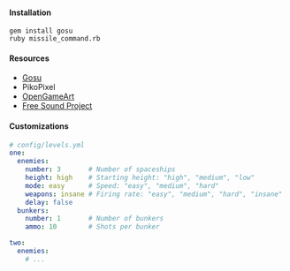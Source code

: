 #### Installation

```
gem install gosu
ruby missile_command.rb
```

#### Resources

* [Gosu](https://github.com/gosu/gosu/wiki/Ruby-Tutorial)
* PikoPixel
* [OpenGameArt](http://opengameart.org/)
* [Free Sound Project](http://www.freesound.org/people/cydon/sounds/268557/)

#### Customizations

```yaml
# config/levels.yml
one:
  enemies:
    number: 3       # Number of spaceships
    height: high    # Starting height: "high", "medium", "low"
    mode: easy      # Speed: "easy", "medium", "hard"
    weapons: insane # Firing rate: "easy", "medium", "hard", "insane"
    delay: false
  bunkers:
    number: 1       # Number of bunkers
    ammo: 10        # Shots per bunker

two:
  enemies:
    # ...
```